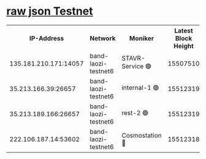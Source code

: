 
[raw json Testnet](https://rpc-check.bandt.stavr.tech/bandt/rpcbandt_result.json)
=

<table><tr><th>IP-Address</th><th>Network</th><th>Moniker</th><th>Latest Block Height</th><th>Earliest Block Height</th><th>Catching Up</th><th>Tx Index</th><th>Voting Power</th><th>Scan Time</th></tr><tr><td>135.181.210.171:14057</td><td>band-laozi-testnet6</td><td>STAVR-Service 🟢</td><td>15507510</td><td>15322501</td><td>False</td><td>on</td><td>0</td><td>2024-02-04T03:13:42.688537648UTC</td></tr><tr><td>35.213.166.39:26657</td><td>band-laozi-testnet6</td><td>internal-1 🟢</td><td>15512319</td><td>15412319</td><td>False</td><td>on</td><td>0</td><td>2024-02-04T03:13:45.041001526UTC</td></tr><tr><td>35.213.189.166:26657</td><td>band-laozi-testnet6</td><td>rest-2 🟢</td><td>15512319</td><td>15412319</td><td>False</td><td>on</td><td>0</td><td>2024-02-04T03:13:45.943564111UTC</td></tr><tr><td>222.106.187.14:53602</td><td>band-laozi-testnet6</td><td>Cosmostation 🔴</td><td>15512318</td><td>15423001</td><td>False</td><td>on</td><td>2203623</td><td>2024-02-04T03:13:44.104371350UTC</td></tr></table>
